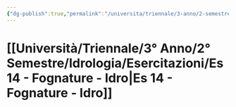 ```yaml
---
{"dg-publish":true,"permalink":"/universita/triennale/3-anno/2-semestre/idrologia/esercitazioni/es-14-fognature-idro/"}
---
```



# [[Università/Triennale/3° Anno/2° Semestre/Idrologia/Esercitazioni/Es 14 - Fognature - Idro\|Es 14 - Fognature - Idro]]




